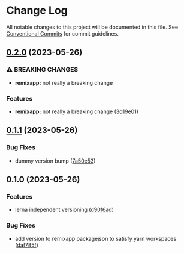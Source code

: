 # Change Log

All notable changes to this project will be documented in this file.
See [Conventional Commits](https://conventionalcommits.org) for commit guidelines.

## [0.2.0](https://github.com/subzero10/lerna-getting-started-example/compare/@hb-test/remixapp@0.1.1...@hb-test/remixapp@0.2.0) (2023-05-26)


### ⚠ BREAKING CHANGES

* **remixapp:** not really a breaking change

### Features

* **remixapp:** not really a breaking change ([3d19e01](https://github.com/subzero10/lerna-getting-started-example/commit/3d19e013c47e32bfbcb1bdf5d8d77b1a6a005a37))



## [0.1.1](https://github.com/subzero10/lerna-getting-started-example/compare/@hb-test/remixapp@0.1.0...@hb-test/remixapp@0.1.1) (2023-05-26)


### Bug Fixes

* dummy version bump ([7a50e53](https://github.com/subzero10/lerna-getting-started-example/commit/7a50e530834a79fd4914afe79aa09e690a65a359))



## 0.1.0 (2023-05-26)


### Features

* lerna independent versioning ([d90f6ad](https://github.com/subzero10/lerna-getting-started-example/commit/d90f6ad62194024eb4dfc4ec2f900a37944e32d0))


### Bug Fixes

* add version to remixapp packagejson to satisfy yarn workspaces ([daf785f](https://github.com/subzero10/lerna-getting-started-example/commit/daf785ff39c01da41f636987814d066f3b6b1234))
